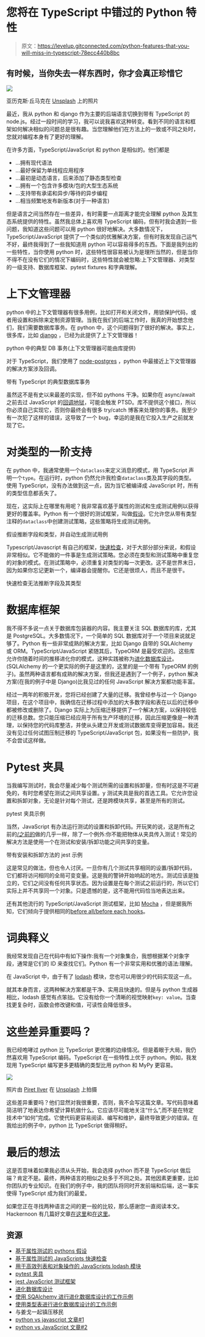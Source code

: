 # 您将在 TypeScript 中错过的 Python 特性

> 原文：<https://levelup.gitconnected.com/python-features-that-you-will-miss-in-typescript-78ecc440b8bc>

## 有时候，当你失去一样东西时，你才会真正珍惜它

![](img/bf1dc078bac556935b07ce0299540b6b.png)

亚历克斯·丘马克在 [Unsplash](https://unsplash.com?utm_source=medium&utm_medium=referral) 上的照片

最近，我从 python 和 django 作为主要的后端语言切换到带有 TypeScript 的 node.js。经过一段时间的学习，我可以说我喜欢这种转变。看到不同的语言和框架如何解决相似的问题总是很有趣。当您理解他们在方法上的一致或不同之处时，您就对编程本身有了更好的理解。

在许多方面，TypeScript/JavaScript 和 python 是相似的。他们都是

*   …拥有现代语法
*   …最好保留为单线程应用程序
*   …最初是动态语言，后来添加了静态类型检查
*   …拥有一个包含许多模块/包的大型生态系统
*   …支持带有承诺和异步/等待的异步编程
*   …相当频繁地发布新版本(对于一种语言)

但是语言之间当然存在一些差异，有时需要一点距离才能完全理解 python 及其生态系统提供的特性。虽然我总体上喜欢用 TypeScript 编码，但有时我会遇到一些问题，我知道这些问题可以用 python 很好地解决。大多数情况下，TypeScript/JavaScript 提供了一个类似的优雅解决方案，但有时我发现自己运气不好，最终我得到了一些我知道用 python 可以容易得多的东西。下面是我列出的一些特性，当你使用 python 时，这些特性很容易被认为是理所当然的，但是当你不得不在没有它们的情况下编码时，这些特性就会被忽略:上下文管理器、对类型的一级支持、数据库框架、pytest fixtures 和字典理解。

# 上下文管理器

python 中的上下文管理器有很多用例，比如打开和关闭文件，用锁保护代码，或者用设置和拆除来定制资源管理。当我在我们的后端工作时，我真的开始想念他们，我们需要数据库事务。在 python 中，这个问题得到了很好的解决。事实上，很多库，比如 [django](https://docs.djangoproject.com/en/3.2/topics/db/transactions/) ，已经为此提供了上下文管理器！

python 中的典型 DB 事务(上下文管理器可能由库提供)

对于 TypeScript，我们使用了 [node-postgres](https://node-postgres.com/features/transactions) ，python 中最接近上下文管理器的解决方案涉及回调。

带有 TypeScript 的典型数据库事务

虽然这不是有史以来最差的实现，但不如 pythons 干净。如果你在 async/await 之前去过 JavaScript 的[回调地狱](https://www.geeksforgeeks.org/what-is-callback-hell-in-node-js/)，可能会触发 PTSD。库不提供这个接口，所以你必须自己实现它，否则你最终会有很多 try/catch 博客来处理你的事务。我至少有一次犯了这样的错误，这导致了一个 bug，幸运的是我在它投入生产之前就发现了它。

# 对类型的一阶支持

在 python 中，我通常使用一个`dataclass`来定义消息的模式，用 TypeScript 声明一个`type`。在运行时，python 仍然允许我检查`dataclass`类及其字段的类型。使用 TypeScript，没有办法做到这一点，因为当它被编译成 JavaScript 时，所有的类型信息都丢失了。

现在，这实际上在哪里有用呢？我非常喜欢基于属性的测试和生成测试用例以获得更好的覆盖率。Python 有一个很好的测试框架，叫做[假设](https://hypothesis.works/)。它允许您从带有类型注释的`dataclass`中创建测试策略，这些策略将生成测试用例。

假设推断字段和类型，并自动生成测试用例

Typescript/Javascript 有自己的框架，[快速检查](https://github.com/dubzzz/fast-check)，对于大部分部分来说，和假设非常相似。它不能做的一件事是生成测试策略。您必须在类型和测试策略中重复您的对象的模式。在测试策略中，必须重复对类型的每一次更改。这不是世界末日，因为如果你忘记更新一个，编译器会提醒你。它还是很烦人，而且不是很干。

快速检查无法推断字段及其类型

# 数据库框架

我不得不多说一点关于数据库包装器的内容。我主要关注 SQL 数据库的库，尤其是 PostgreSQL。大多数情况下，一个简单的 SQL 数据库对于一个项目来说就足够了。Python 有一些非常成熟的解决方案，比如 Django 自带的 SQLAlchemy 或 ORM。TypeScript/JavaScript 紧随其后，TypeORM 是最受欢迎的。这些库允许你随着时间的推移进化你的模式，这种实践被称为[进化数据库设计](https://martinfowler.com/articles/evodb.html)。(SQLAlchemy 的一个更实际的例子是这里的，这里的是一个带有 TypeORM 的例子)。虽然两种语言都有成熟的解决方案，但我还是遇到了一个例子，python 解决方案(在我的例子中是 Django)比我见过的任何 JavaScript 解决方案都功能丰富。

经过一两年的积极开发，您将已经创建了大量的迁移。我曾经参与过一个 Django 项目，在这个项目中，我确信在迁移过程中添加的大多数字段和表在以后的迁移中都被修改或删除了。Django 实际上为压缩迁移提供了一个解决方案，以保持较低的迁移总数。您只能压缩已经应用于所有生产环境的迁移，因此压缩更像是一种清理，以保持您的代码库整洁，并使从头建立开发或测试数据库变得更加容易。我还没有见过任何试图压制迁移的 TypeScript/JavaScript 包，如果没有一些防护，我不会尝试这样做。

# Pytest 夹具

当我编写测试时，我会尽量减少每个测试所需的设置和拆卸量，但有时这是不可避免的，有时您希望在测试之间共享设置。y 测试夹具是我的首选工具。它允许您设置和拆卸对象，无论是针对每个测试，还是跨模块共享，甚至是所有的测试。

pytest 夹具示例

当然，JavaScript 有办法运行测试的设置和拆卸代码。开玩笑的说，这是所有之前的[/](https://jestjs.io/docs/api#beforeallfn-timeout)[之前的](https://jestjs.io/docs/api#beforeeachfn-timeout)做的几乎一样，除了一个例外:你不能把物体从夹具传入测试！常见的解决方法是使用一个在测试和安装/拆卸功能之间共享的变量。

带有安装和拆卸方法的 jest 示例

这是常见的做法，但也令人讨厌。一旦你有几个测试共享相同的设置/拆卸代码，它们都将访问相同的全局可变变量。这是我的警钟开始响起的地方。测试应该是独立的，它们之间没有任何共享状态。因为设置是在每个测试之前运行的，所以它们实际上并不共享同一个对象。只是遗憾的是，这不能用代码恰当地表达出来。

还有其他流行的 TypeScript/JavaScript 测试框架，比如 [Mocha](https://mochajs.org/) ，但是据我所知，它们倾向于提供相同的[before all/before each hooks](https://mochajs.org/#root-hook-plugins)。

# 词典释义

我经常发现自己在代码中有如下操作:我有一个对象集合，我想根据某个对象字段，通常是它们的 ID 来查找它们。Python 有一个非常实用和优雅的语法:理解。

在 JavaScript 中，由于有了 [lodash](https://lodash.com/docs/#keyBy) 模块，您也可以用很少的代码实现这一点。

就其本身而言，这两种解决方案都是干净、实用且快速的。但是与 python 生成器相比，lodash 感觉有点笨拙。它没有给你一个清晰的视觉映射`key: value`。当查找更复杂时，函数会修改键和值，可读性会降低很多。

# 这些差异重要吗？

我已经咆哮过 python 比 TypeScript 更优雅的边缘情况。但是着眼于大局，我仍然喜欢用 TypeScript 编码。TypeScript 在一些特性上优于 python。例如，我发现用 TypeScript 编写更多更精确的类型比用 python 和 MyPy 更容易。

![](img/335d958f017b5bb5e5ec82280f132baf.png)

照片由 [Piret Ilver](https://unsplash.com/@saltsup?utm_source=medium&utm_medium=referral) 在 [Unsplash](https://unsplash.com?utm_source=medium&utm_medium=referral) 上拍摄

这些差异重要吗？他们显然对我很重要，否则，我不会写这篇文章。写代码意味着简洁明了地表达你希望计算机做什么。它应该尽可能地关注“什么”,而不是在特定技术中“如何”完成。它使代码更容易阅读、编写和维护，最终导致更少的错误。在我给出的例子中，python 比 TypeScript 做得稍好。

# 最后的想法

这是否意味着如果我必须从头开始，我会选择 python 而不是 TypeScript 做后端？肯定不是。最终，两种语言的相似之处多于不同之处。其他因素更重要，比如你团队的专业知识。在我们的例子中，我的团队将同时开发前端和后端，这一事实使得 TypeScript 成为我们的最爱。

如果您正在寻找两种语言之间的更一般的比较，那么感谢您一直阅读本文。Hackernoon 有几篇好文章[在这里](https://medium.com/hackernoon/could-pythons-popularity-outperform-javascript-in-the-next-five-years-abed4e307224)和[在这里](https://medium.com/hackernoon/javascript-vs-python-in-2017-d31efbb641b4)。

## 资源

*   [基于属性测试的 pythons 假设](https://hypothesis.works/)
*   [基于属性测试的 JavaScripts 快速检查](https://github.com/dubzzz/fast-check)
*   [用于高效列表和对象操作的 JavaScripts lodash 模块](https://lodash.com/)
*   [pytest 夹具](https://docs.pytest.org/en/6.2.x/fixture.html)
*   [jest JavaScript 测试框架](https://jestjs.io/)
*   [进化数据库设计](https://martinfowler.com/articles/evodb.html)
*   [使用 SQAlchemy 进行进化数据库设计的工作示例](https://benchling.engineering/move-fast-and-migrate-things-how-we-automated-migrations-in-postgres-d60aba0fc3d4)
*   [使用类型表进行进化数据库设计的工作示例](https://betterprogramming.pub/typeorm-migrations-explained-fdb4f27cb1b3)
*   与姜戈一起镇压移民
*   [python vs javascript 文章#1](https://medium.com/hackernoon/could-pythons-popularity-outperform-javascript-in-the-next-five-years-abed4e307224)
*   [python vs JavaScript 文章#2](https://medium.com/hackernoon/javascript-vs-python-in-2017-d31efbb641b4)